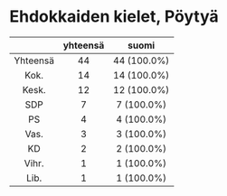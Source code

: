 # Ehdokkaiden kielet, Pöytyä

| |yhteensä|suomi|
|:---:|:---:|:---:|
|Yhteensä|44|44 (100.0%)|
|Kok.|14|14 (100.0%)|
|Kesk.|12|12 (100.0%)|
|SDP|7|7 (100.0%)|
|PS|4|4 (100.0%)|
|Vas.|3|3 (100.0%)|
|KD|2|2 (100.0%)|
|Vihr.|1|1 (100.0%)|
|Lib.|1|1 (100.0%)|

